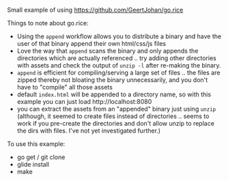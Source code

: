 Small example of using https://github.com/GeertJohan/go.rice

Things to note about go.rice:

- Using the `append` workflow allows you to distribute a binary and
  have the user of that binary append their own html/css/js files
- Love the way that `append` scans the binary and only appends the
  directories which are actually referenced .. try adding other directories
  with assets and check the output of `unzip -l` after re-making the binary.
- `append` is efficient for compiling/serving a large set of files ..
  the files are zipped thereby not bloating the binary unnecessarily, and
  you don't have to "compile" all those assets
- default `index.html` will be appended to a directory name, so with this
  example you can just load http://localhost:8080
- you can extract the assets from an "appended" binary just using `unzip` (although,
  it seemed to create files instead of directories .. seems to work if you pre-create
  the directories and don't allow unzip to replace the dirs with files. I've not yet
  investigated further.)

To use this example:

- go get / git clone
- glide install
- make